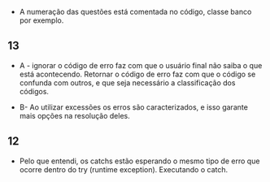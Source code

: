 - A numeração das questões está comentada no código, classe banco por exemplo.

## 13
- A - ignorar o código de erro faz com que o usuário final não saiba o que está acontecendo. Retornar o código de erro faz com que o código se confunda com outros, e que seja necessário a classificação dos códigos.


- B- Ao utilizar excessões os erros são caracterizados, e isso garante mais opções na resolução deles.


## 12
- Pelo que entendi, os catchs estão esperando o mesmo tipo de erro que ocorre dentro do try (runtime exception). Executando o catch.



